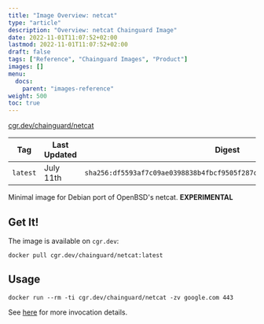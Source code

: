 ```yaml
---
title: "Image Overview: netcat"
type: "article"
description: "Overview: netcat Chainguard Image"
date: 2022-11-01T11:07:52+02:00
lastmod: 2022-11-01T11:07:52+02:00
draft: false
tags: ["Reference", "Chainguard Images", "Product"]
images: []
menu:
  docs:
    parent: "images-reference"
weight: 500
toc: true
---
```


[cgr.dev/chainguard/netcat](https://github.com/chainguard-images/images/tree/main/images/netcat)

| Tag      | Last Updated | Digest                                                                    |
|----------|--------------|---------------------------------------------------------------------------|
| `latest` | July 11th    | `sha256:df5593af7c09ae0398838b4fbcf9505f287c3373d8556106c104c9a8a18e5d7e` |



Minimal image for Debian port of OpenBSD's netcat. **EXPERIMENTAL**

## Get It!

The image is available on `cgr.dev`:

```
docker pull cgr.dev/chainguard/netcat:latest
```

## Usage

```
docker run --rm -ti cgr.dev/chainguard/netcat -zv google.com 443
```

See [here](https://manpages.debian.org/unstable/netcat-openbsd/nc.1.en.html) for more invocation details.

